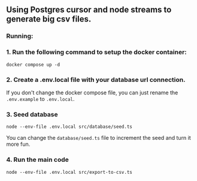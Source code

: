 ## Using Postgres cursor and node streams to generate big csv files.

### Running:
### 1. Run the following command to setup the docker container:
```
docker compose up -d
```

### 2. Create a .env.local file with your database url connection.
If you don't change the docker compose file, you can just rename the `.env.example` to `.env.local`.

### 3. Seed database
```
node --env-file .env.local src/database/seed.ts
```

You can change the ``database/seed.ts`` file to increment the seed and turn it more fun.

### 4. Run the main code
```
node --env-file .env.local src/export-to-csv.ts
```